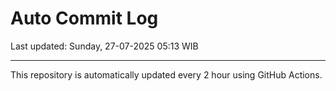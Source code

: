 # Auto Commit Log

Last updated: Sunday, 27-07-2025 05:13 WIB

---

This repository is automatically updated every 2 hour using GitHub Actions.
